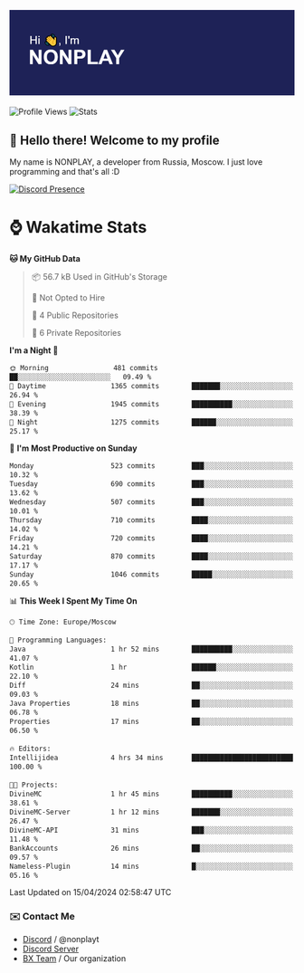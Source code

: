 ![Discord Presence](./header.png)
<br></br>
![Profile Views](https://komarev.com/ghpvc/?username=NONPLAYT&color=blue&style=for-the-badge)
![Stats](https://img.shields.io/badge/0%25-OPTIMIZED-orange?style=for-the-badge)


## :wave: Hello there! Welcome to my profile

My name is NONPLAY, a developer from Russia, Moscow. I just love programming and that's all :D

[![Discord Presence](https://lanyard.cnrad.dev/api/597087584090587177?showDisplayName=true)](https://discord.com/users/597087584090587177) 

# ⌚ Wakatime Stats

<!--START_SECTION:waka-->
**🐱 My GitHub Data** 

> 📦 56.7 kB Used in GitHub's Storage 
 > 
> 🚫 Not Opted to Hire
 > 
> 📜 4 Public Repositories 
 > 
> 🔑 6 Private Repositories 
 > 
**I'm a Night 🦉** 

```text
🌞 Morning                481 commits         ██░░░░░░░░░░░░░░░░░░░░░░░   09.49 % 
🌆 Daytime                1365 commits        ███████░░░░░░░░░░░░░░░░░░   26.94 % 
🌃 Evening                1945 commits        ██████████░░░░░░░░░░░░░░░   38.39 % 
🌙 Night                  1275 commits        ██████░░░░░░░░░░░░░░░░░░░   25.17 % 
```
📅 **I'm Most Productive on Sunday** 

```text
Monday                   523 commits         ███░░░░░░░░░░░░░░░░░░░░░░   10.32 % 
Tuesday                  690 commits         ███░░░░░░░░░░░░░░░░░░░░░░   13.62 % 
Wednesday                507 commits         ███░░░░░░░░░░░░░░░░░░░░░░   10.01 % 
Thursday                 710 commits         ████░░░░░░░░░░░░░░░░░░░░░   14.02 % 
Friday                   720 commits         ████░░░░░░░░░░░░░░░░░░░░░   14.21 % 
Saturday                 870 commits         ████░░░░░░░░░░░░░░░░░░░░░   17.17 % 
Sunday                   1046 commits        █████░░░░░░░░░░░░░░░░░░░░   20.65 % 
```


📊 **This Week I Spent My Time On** 

```text
🕑︎ Time Zone: Europe/Moscow

💬 Programming Languages: 
Java                     1 hr 52 mins        ██████████░░░░░░░░░░░░░░░   41.07 % 
Kotlin                   1 hr                ██████░░░░░░░░░░░░░░░░░░░   22.10 % 
Diff                     24 mins             ██░░░░░░░░░░░░░░░░░░░░░░░   09.03 % 
Java Properties          18 mins             ██░░░░░░░░░░░░░░░░░░░░░░░   06.78 % 
Properties               17 mins             ██░░░░░░░░░░░░░░░░░░░░░░░   06.50 % 

🔥 Editors: 
Intellijidea             4 hrs 34 mins       █████████████████████████   100.00 % 

🐱‍💻 Projects: 
DivineMC                 1 hr 45 mins        ██████████░░░░░░░░░░░░░░░   38.61 % 
DivineMC-Server          1 hr 12 mins        ███████░░░░░░░░░░░░░░░░░░   26.47 % 
DivineMC-API             31 mins             ███░░░░░░░░░░░░░░░░░░░░░░   11.48 % 
BankAccounts             26 mins             ██░░░░░░░░░░░░░░░░░░░░░░░   09.57 % 
Nameless-Plugin          14 mins             █░░░░░░░░░░░░░░░░░░░░░░░░   05.16 % 
```


 Last Updated on 15/04/2024 02:58:47 UTC
<!--END_SECTION:waka-->

### ✉️ Contact Me

- [Discord](https://discord.com/users/597087584090587177) / @nonplayt
- [Discord Server](https://discord.gg/p7cxhw7E2M)
- [BX Team](https://github.com/BX-Team) / Our organization
